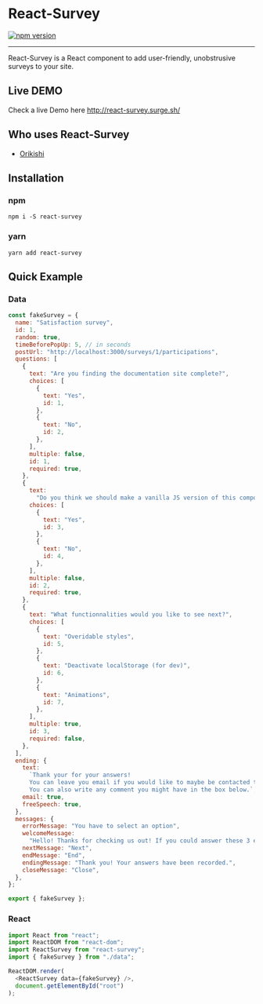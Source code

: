 # React-Survey

[![npm version](https://badge.fury.io/js/react-survey.svg)](https://badge.fury.io/js/react-survey)

------

React-Survey is a React component to add user-friendly, unobstrusive surveys to your site.

## Live DEMO

Check a live Demo here http://react-survey.surge.sh/


## Who uses React-Survey

 - [Orikishi](https://orikishi.scalingo.io)

## Installation

### npm

    npm i -S react-survey

### yarn

    yarn add react-survey

## Quick Example

### Data

```js
const fakeSurvey = {
  name: "Satisfaction survey",
  id: 1,
  random: true,
  timeBeforePopUp: 5, // in seconds
  postUrl: "http://localhost:3000/surveys/1/participations",
  questions: [
    {
      text: "Are you finding the documentation site complete?",
      choices: [
        {
          text: "Yes",
          id: 1,
        },
        {
          text: "No",
          id: 2,
        },
      ],
      multiple: false,
      id: 1,
      required: true,
    },
    {
      text:
        "Do you think we should make a vanilla JS version of this component?",
      choices: [
        {
          text: "Yes",
          id: 3,
        },
        {
          text: "No",
          id: 4,
        },
      ],
      multiple: false,
      id: 2,
      required: true,
    },
    {
      text: "What functionnalities would you like to see next?",
      choices: [
        {
          text: "Overidable styles",
          id: 5,
        },
        {
          text: "Deactivate localStorage (for dev)",
          id: 6,
        },
        {
          text: "Animations",
          id: 7,
        },
      ],
      multiple: true,
      id: 3,
      required: false,
    },
  ],
  ending: {
    text:
      `Thank your for your answers!
      You can leave you email if you would like to maybe be contacted to answer some questions and help us.
      You can also write any comment you might have in the box below.`,
    email: true,
    freeSpeech: true,
  },
  messages: {
    errorMessage: "You have to select an option",
    welcomeMessage:
      "Hello! Thanks for checking us out! If you could answer these 3 easy questions it would really mean the world to us :)",
    nextMessage: "Next",
    endMessage: "End",
    endingMessage: "Thank you! Your answers have been recorded.",
    closeMessage: "Close",
  },
};

export { fakeSurvey };
```

### React

```js
import React from "react";
import ReactDOM from "react-dom";
import ReactSurvey from "react-survey";
import { fakeSurvey } from "./data";

ReactDOM.render(
  <ReactSurvey data={fakeSurvey} />,
  document.getElementById("root")
);
```